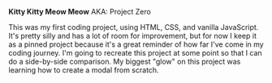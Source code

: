 **Kitty Kitty Meow Meow**
AKA: Project Zero

This was my first coding project, using HTML, CSS, and vanilla JavaScript. It's pretty silly and has a lot of room for improvement, but for now I keep it as a pinned project because it's a great reminder of how far I've come in my coding journey. I'm going to recreate this project at some point so that I can do a side-by-side comparison. My biggest "glow" on this project was learning how to create a modal from scratch.


<!-- ## **Technical Requirements**

Your app must:

- **HAVE ITS OWN REPO, under your github account. NOT A FORK.** -- DONE
- **Git 20+ commits** Commit early, commit often. Tell a story with your commits. Each message should give a clear idea what you changed.
- **Include Wireframes and User Stories in the README**
- **Wireframe:** - Basically draw out what your game will look like—very different way it could look. You can use paper or any wireframe tool you find online.
- **User Stories** - Wording should center around how a user interacts with your game, for example:
    1. The user click starts and the level starts
    2. When the user hits the `f key` a fire ball is catuplulated at a target.
- **Render a game in the browser**
- **Include separate HTML / CSS / JavaScript files**
- Stick with **KISS (Keep It Simple Stupid)** and **DRY (Don't Repeat Yourself)** principles
- Use **JavaScript or jQuery** for **DOM manipulation**
- **Deploy your game online**, where the rest of the world can access it (we will show you how)
- Use **semantic markup** for HTML and CSS (adhere to best practices)
- Be reasonably complex

---

## **Necessary Deliverables**

- A working MVP (minium viable product) what is the absolute bare minimum functionality for you game, do not make it more complex until you've completed your MVP.
- A **working game, built by you**, hosted somewhere on the internet
- A **link to your hosted working game** in the URL section of your Github repo
- A **git repository hosted on Github**, with a link to your hosted game, and frequent commits dating back to the very beginning of the project.
- **A `README.md` file** with an explanation of what the project is and why you made it, your user stories, explanations of the technologies used, the approach taken, installation instructions, unsolved problems, the other components previously indicated (if applicable). In this project, also include your wireframes in the readme.
- A 10 minute presentation to your classmates and instructor, illustrating:
    - App functionality
    - Triumphs
    - Challenges
    - Words of Wisdom
    - Code snippets 
  
  ## **Icebox**
  - If status levels reach 10, cat runs away and finds a new owner; if age reaches 20, cat goes to kitty heaven
  - Feed and play actions randomly select different elements (feed: kibble, fish, lasagna) (play: mouse on string, laser light, catnip time)
  - Select cat gender/pronouns
  - Status bars change color based on current value: 0-4 green, 5-7 goldenrod, 8-10 red
  - Animate/emphasize "To start, enter cat name"
  - "is 0 years old" hidden until game.start(); then hide "To start, enter cat name"
  - Add favicon

=== Timeline ===
Tuesday: Finish planning, build repo, set up static site; start building objects
Wednesday: Set up timers
Thursday: Styling & timers
Friday: 10:00 am deployment



=== User Stories ===

User is greeted with a modal stating "Your new kitten is so happy to meet you! What are you going to name it?" with a textbox to enter cat's name. Once name is entered, modal disappears and the game begins on a screen with a kitten in the middle, status indicators of hungry, sleepy, and bored set to zero, the cat's name and age, and three action buttons to feed, turn off lights, and play.
Cat's age increases by one year each minute.
Hunger status increases by one point every 5 seconds
Sleepiness status increases by one point every 12 seconds
Boredom status increases by one point every 8 seconds
When feed action is clicked, hunger status decreases by 4 points
When turn off lights action is clicked, sleepiness status decreases by 5 points
When play action is clicked, boredom status decreases by 3

Cat mood will change image based on status levels. Whenever any status reaches 8, cat will be grumpy (animate to hiss/growl). Whenever all statuses are at 0, cat will be happy (cuddle/loving).

Cat image will change to reflect age when cat reaches 2 (from kitten to adult) and 14 years (from adult to old)

Game ends when any of the status levels reaches 10, or cat age reaches 20
Basic: Modal pops us to tell user "[cat name] has died of [old age, hunger, boredom, exhaustion]"

Ice-box:
=== If any status level reaches 10, modal pops up to tell user  "GAME OVER. [cat name] ran away to find a new family!"
=== If cat age reaches 20, modal pops up to tell user "You provided [cat name] with a good life, but now it's time to cross the rainbow bridge"


 

  -->

